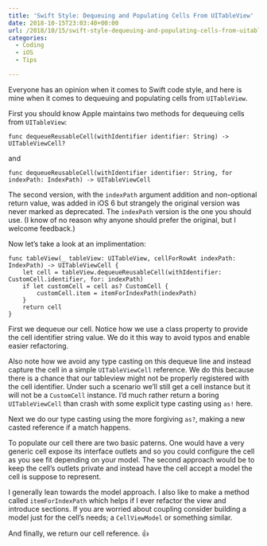 ```yaml
---
title: 'Swift Style: Dequeuing and Populating Cells From UITableView'
date: 2018-10-15T23:03:40+00:00
url: /2018/10/15/swift-style-dequeuing-and-populating-cells-from-uitableview/
categories:
  - Coding
  - iOS
  - Tips

---
```

Everyone has an opinion when it comes to Swift code style, and here is mine when it comes to dequeuing and populating cells from `UITableView`.

First you should know Apple maintains two methods for dequeuing cells from `UITableView`:

    func dequeueReusableCell(withIdentifier identifier: String) -> UITableViewCell?
    

and

    func dequeueReusableCell(withIdentifier identifier: String, for indexPath: IndexPath) -> UITableViewCell
    

The second version, with the `indexPath` argument addition and non-optional return value, was added in iOS 6 but strangely the original version was never marked as deprecated. The `indexPath` version is the one you should use. (I know of no reason why anyone should prefer the original, but I welcome feedback.)

Now let&#8217;s take a look at an implimentation:

<pre><code class="swift">func tableView(_ tableView: UITableView, cellForRowAt indexPath: IndexPath) -&gt; UITableViewCell {
    let cell = tableView.dequeueReusableCell(withIdentifier: CustomCell.identifier, for: indexPath)
    if let customCell = cell as? CustomCell {
        customCell.item = itemForIndexPath(indexPath)
    }
    return cell
}
</code></pre>

First we dequeue our cell. Notice how we use a class property to provide the cell identifier string value. We do it this way to avoid typos and enable easier refactoring.

Also note how we avoid any type casting on this dequeue line and instead capture the cell in a simple `UITableViewCell` reference. We do this because there is a chance that our tableview might not be properly registered with the cell identifier. Under such a scenario we&#8217;ll still get a cell instance but it will not be a `CustomCell` instance. I&#8217;d much rather return a boring `UITableViewCell` than crash with some explicit type casting using `as!` here.

Next we do our type casting using the more forgiving `as?`, making a new casted reference if a match happens.

To populate our cell there are two basic paterns. One would have a very generic cell expose its interface outlets and so you could configure the cell as you see fit depending on your model. The second approach would be to keep the cell&#8217;s outlets private and instead have the cell accept a model the cell is suppose to represent.

I generally lean towards the model approach. I also like to make a method called `itemForIndexPath` which helps if I ever refactor the view and introduce sections. If you are worried about coupling consider building a model just for the cell&#8217;s needs; a `CellViewModel` or something similar.

And finally, we return our cell reference. 👍